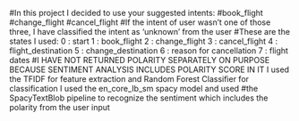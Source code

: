 #In this project I decided to use your suggested intents:
#book_flight
#change_flight
#cancel_flight
#If the intent of user wasn’t one of those three, I have classified the intent as ‘unknown’ from the user
#These are the states I used: 0 : start 1 : book_flight 2 : change_flight 3 : cancel_flight 4 : flight_destination 5 : change_destination 6 : reason for cancellation 7 : flight dates
#I HAVE NOT RETURNED POLARITY SEPARATELY ON PURPOSE BECAUSE SENTIMENT ANALYSIS INCLUDES POLARITY SCORE IN IT I used the TFIDF for feature extraction and Random Forest Classifier for classification I used the en_core_Ib_sm spacy model and used #the SpacyTextBlob pipeline to recognize the sentiment which includes the polarity from the user input
